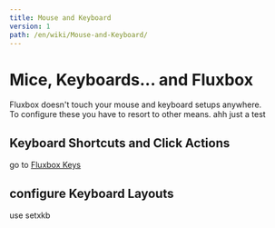 ```yaml
---
title: Mouse and Keyboard
version: 1
path: /en/wiki/Mouse-and-Keyboard/
---
```

# Mice, Keyboards... and Fluxbox
Fluxbox doesn't touch your mouse and keyboard setups anywhere.  
To configure these you have to resort to other means.
ahh just a test

## Keyboard Shortcuts and Click Actions
go to [Fluxbox Keys](/en/wiki/Keyboard-Shortcuts/)

## configure Keyboard Layouts
use setxkb
